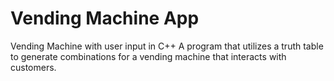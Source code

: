# Vending Machine App
Vending Machine with user input in C++
A program that utilizes a truth table to generate combinations for a vending machine that interacts with customers.
